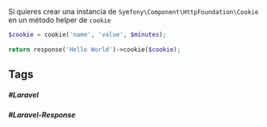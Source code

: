 Si quieres crear una instancia de `Symfony\Component\HttpFoundation\Cookie` en un método helper de `cookie`  

```php
$cookie = cookie('name', 'value', $minutes);
 
return response('Hello World')->cookie($cookie);
```
## Tags

##### #Laravel
##### #Laravel-Response